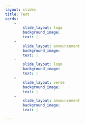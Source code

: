 ```yaml
---
layout: slides
title: Test
cards:
    -
        slide_layout: logo
        background_image: 
        text: |
    -
        slide_layout: announcement
        background_image: 
        text: |
    -
        slide_layout: logo
        background_image: 
        text: |
    -
        slide_layout: verse
        background_image: 
        text: |
    -
        slide_layout: announcement
        background_image: 
        text: |

---
```


